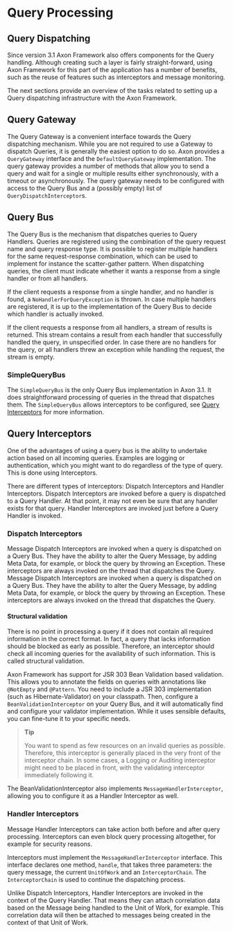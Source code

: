 # Query Processing

## Query Dispatching

Since version 3.1 Axon Framework also offers components for the Query handling. Although creating such a layer is fairly straight-forward, using Axon Framework for this part of the application has a number of benefits, such as the reuse of features such as interceptors and message monitoring.

The next sections provide an overview of the tasks related to setting up a Query dispatching infrastructure with the Axon Framework.

## Query Gateway

The Query Gateway is a convenient interface towards the Query dispatching mechanism. While you are not required to use a Gateway to dispatch Queries, it is generally the easiest option to do so. Axon provides a `QueryGateway` interface and the `DefaultQueryGateway` implementation. The query gateway provides a number of methods that allow you to send a query and wait for a single or multiple results either synchronously, with a timeout or asynchronously. The query gateway needs to be configured with access to the Query Bus and a \(possibly empty\) list of `QueryDispatchInterceptor`s.

## Query Bus

The Query Bus is the mechanism that dispatches queries to Query Handlers. Queries are registered using the combination of the query request name and query response type. It is possible to register multiple handlers for the same request-response combination, which can be used to implement for instance the scatter-gather pattern. When dispatching queries, the client must indicate whether it wants a response from a single handler or from all handlers.

If the client requests a response from a single handler, and no handler is found, a `NoHandlerForQueryException` is thrown. In case multiple handlers are registered, it is up to the implementation of the Query Bus to decide which handler is actually invoked.

If the client requests a response from all handlers, a stream of results is returned. This stream contains a result from each handler that successfully handled the query, in unspecified order. In case there are no handlers for the query, or all handlers threw an exception while handling the request, the stream is empty.

### SimpleQueryBus

The `SimpleQueryBus` is the only Query Bus implementation in Axon 3.1. It does straightforward processing of queries in the thread that dispatches them. The `SimpleQueryBus` allows interceptors to be configured, see [Query Interceptors](query-processing.md#query-interceptors) for more information.

## Query Interceptors

One of the advantages of using a query bus is the ability to undertake action based on all incoming queries. Examples are logging or authentication, which you might want to do regardless of the type of query. This is done using Interceptors.

There are different types of interceptors: Dispatch Interceptors and Handler Interceptors. Dispatch Interceptors are invoked before a query is dispatched to a Query Handler. At that point, it may not even be sure that any handler exists for that query. Handler Interceptors are invoked just before a Query Handler is invoked.

### Dispatch Interceptors

Message Dispatch Interceptors are invoked when a query is dispatched on a Query Bus. They have the ability to alter the Query Message, by adding Meta Data, for example, or block the query by throwing an Exception. These interceptors are always invoked on the thread that dispatches the Query. Message Dispatch Interceptors are invoked when a query is dispatched on a Query Bus. They have the ability to alter the Query Message, by adding Meta Data, for example, or block the query by throwing an Exception. These interceptors are always invoked on the thread that dispatches the Query.

#### Structural validation

There is no point in processing a query if it does not contain all required information in the correct format. In fact, a query that lacks information should be blocked as early as possible. Therefore, an interceptor should check all incoming queries for the availability of such information. This is called structural validation.

Axon Framework has support for JSR 303 Bean Validation based validation. This allows you to annotate the fields on queries with annotations like `@NotEmpty` and `@Pattern`. You need to include a JSR 303 implementation \(such as Hibernate-Validator\) on your classpath. Then, configure a `BeanValidationInterceptor` on your Query Bus, and it will automatically find and configure your validator implementation. While it uses sensible defaults, you can fine-tune it to your specific needs.

> **Tip**
>
> You want to spend as few resources on an invalid queries as possible. Therefore, this interceptor is generally placed in the very front of the interceptor chain. In some cases, a Logging or Auditing interceptor might need to be placed in front, with the validating interceptor immediately following it.

The BeanValidationInterceptor also implements `MessageHandlerInterceptor`, allowing you to configure it as a Handler Interceptor as well.

### Handler Interceptors

Message Handler Interceptors can take action both before and after query processing. Interceptors can even block query processing altogether, for example for security reasons.

Interceptors must implement the `MessageHandlerInterceptor` interface. This interface declares one method, `handle`, that takes three parameters: the query message, the current `UnitOfWork` and an `InterceptorChain`. The `InterceptorChain` is used to continue the dispatching process.

Unlike Dispatch Interceptors, Handler Interceptors are invoked in the context of the Query Handler. That means they can attach correlation data based on the Message being handled to the Unit of Work, for example. This correlation data will then be attached to messages being created in the context of that Unit of Work.

